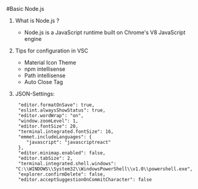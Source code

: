 #Basic Node.js 

1) What is Node.js ?

	- Node.js is a JavaScript runtime built on Chrome's V8 JavaScript engine
	
2) Tips for configuration in VSC
	
	- Material Icon Theme
	- npm intellisense
	- Path intellisense
	- Auto Close Tag
	
	
3) JSON-Settings:
	
		"editor.formatOnSave": true,
		"eslint.alwaysShowStatus": true,
		"editor.wordWrap": "on",
		"window.zoomLevel": 1,
		"editor.fontSize": 20,
		"terminal.integrated.fontSize": 16,
		"emmet.includeLanguages": {
		   "javascript": "javascriptreact"
		},
		"editor.minimap.enabled": false,
		"editor.tabSize": 2,
		"terminal.integrated.shell.windows": "C:\\WINDOWS\\System32\\WindowsPowerShell\\v1.0\\powershell.exe",
		"explorer.confirmDelete": false,
		"editor.acceptSuggestionOnCommitCharacter": false
